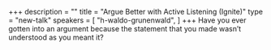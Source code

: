 +++
description = ""
title = "Argue Better with Active Listening (Ignite)"
type = "new-talk"
speakers = [
        "h-waldo-grunenwald",
]
+++
Have you ever gotten into an argument because the statement that you made wasn’t understood as you meant it?